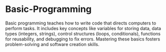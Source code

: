 # Basic-Programming
Basic programming teaches how to write code that directs computers to perform tasks. It includes key concepts like variables for storing data, data types (integers, strings), control structures (loops, conditionals), functions for reusability, and debugging to fix errors. Mastering these basics fosters problem-solving and software creation skills. 
